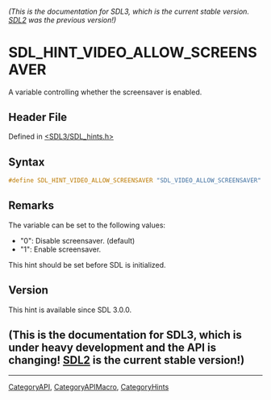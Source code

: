 ###### (This is the documentation for SDL3, which is the current stable version. [SDL2](https://wiki.libsdl.org/SDL2/) was the previous version!)
# SDL_HINT_VIDEO_ALLOW_SCREENSAVER

A variable controlling whether the screensaver is enabled.

## Header File

Defined in [<SDL3/SDL_hints.h>](https://github.com/libsdl-org/SDL/blob/main/include/SDL3/SDL_hints.h)

## Syntax

```c
#define SDL_HINT_VIDEO_ALLOW_SCREENSAVER "SDL_VIDEO_ALLOW_SCREENSAVER"
```

## Remarks

The variable can be set to the following values:

- "0": Disable screensaver. (default)
- "1": Enable screensaver.

This hint should be set before SDL is initialized.

## Version

This hint is available since SDL 3.0.0.

## (This is the documentation for SDL3, which is under heavy development and the API is changing! [SDL2](https://wiki.libsdl.org/SDL2/) is the current stable version!)



----
[CategoryAPI](CategoryAPI), [CategoryAPIMacro](CategoryAPIMacro), [CategoryHints](CategoryHints)


